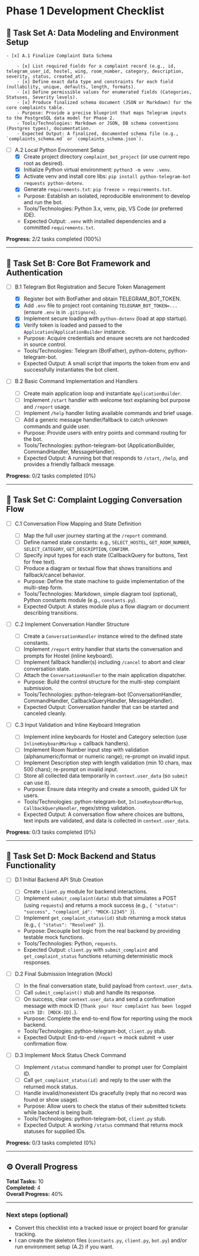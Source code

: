 # Phase 1 Development Checklist

## 🧩 Task Set A: Data Modeling and Environment Setup

    - [x] A.1 Finalize Complaint Data Schema

        - [x] List required fields for a complaint record (e.g., id, telegram_user_id, hostel, wing, room_number, category, description, severity, status, created_at).
        - [x] Define exact data type and constraints for each field (nullability, unique, defaults, length, formats).
        - [x] Define permissible values for enumerated fields (Categories, Statuses, Severity levels).
        - [x] Produce finalized schema document (JSON or Markdown) for the core complaints table.
        - Purpose: Provide a precise blueprint that maps Telegram inputs to the PostgreSQL data model for Phase 2.
        - Tools/Technologies: Markdown or JSON, DB schema conventions (Postgres types), documentation.
        - Expected Output: A finalized, documented schema file (e.g., `complaints_schema.md` or `complaints_schema.json`).

-   [ ] A.2 Local Python Environment Setup
    -   [x] Create project directory `complaint_bot_project` (or use current repo root as desired).
    -   [x] Initialize Python virtual environment: `python3 -m venv .venv`.
    -   [x] Activate venv and install core libs: `pip install python-telegram-bot requests python-dotenv`.
    -   [x] Generate `requirements.txt`: `pip freeze > requirements.txt`.
    -   Purpose: Establish an isolated, reproducible environment to develop and run the bot.
    -   Tools/Technologies: Python 3.x, venv, pip, VS Code (or preferred IDE).
    -   Expected Output: `.venv` with installed dependencies and a committed `requirements.txt`.

**Progress:** 2/2 tasks completed (100%)

---

## 🧩 Task Set B: Core Bot Framework and Authentication

-   [ ] B.1 Telegram Bot Registration and Secure Token Management

    -   [x] Register bot with BotFather and obtain TELEGRAM_BOT_TOKEN.
    -   [x] Add `.env` file to project root containing `TELEGRAM_BOT_TOKEN=...` (ensure `.env` is in `.gitignore`).
    -   [x] Implement secure loading with `python-dotenv` (load at app startup).
    -   [x] Verify token is loaded and passed to the `Application`/`ApplicationBuilder` instance.
    -   Purpose: Acquire credentials and ensure secrets are not hardcoded in source control.
    -   Tools/Technologies: Telegram (BotFather), python-dotenv, python-telegram-bot.
    -   Expected Output: A small script that imports the token from env and successfully instantiates the bot client.

-   [ ] B.2 Basic Command Implementation and Handlers
    -   [ ] Create main application loop and instantiate `ApplicationBuilder`.
    -   [ ] Implement `/start` handler with welcome text explaining bot purpose and `/report` usage.
    -   [ ] Implement `/help` handler listing available commands and brief usage.
    -   [ ] Add a generic message handler/fallback to catch unknown commands and guide user.
    -   Purpose: Provide users with entry points and command routing for the bot.
    -   Tools/Technologies: python-telegram-bot (ApplicationBuilder, CommandHandler, MessageHandler).
    -   Expected Output: A running bot that responds to `/start`, `/help`, and provides a friendly fallback message.

**Progress:** 0/2 tasks completed (0%)

---

## 🧩 Task Set C: Complaint Logging Conversation Flow

-   [ ] C.1 Conversation Flow Mapping and State Definition

    -   [ ] Map the full user journey starting at the `/report` command.
    -   [ ] Define named state constants: e.g., `SELECT_HOSTEL`, `GET_ROOM_NUMBER`, `SELECT_CATEGORY`, `GET_DESCRIPTION`, `CONFIRM`.
    -   [ ] Specify input types for each state (CallbackQuery for buttons, Text for free text).
    -   [ ] Produce a diagram or textual flow that shows transitions and fallback/cancel behavior.
    -   Purpose: Define the state machine to guide implementation of the multi-step form.
    -   Tools/Technologies: Markdown, simple diagram tool (optional), Python constants module (e.g., `constants.py`).
    -   Expected Output: A states module plus a flow diagram or document describing transitions.

-   [ ] C.2 Implement Conversation Handler Structure

    -   [ ] Create a `ConversationHandler` instance wired to the defined state constants.
    -   [ ] Implement `/report` entry handler that starts the conversation and prompts for Hostel (inline keyboard).
    -   [ ] Implement fallback handler(s) including `/cancel` to abort and clear conversation state.
    -   [ ] Attach the `ConversationHandler` to the main application dispatcher.
    -   Purpose: Build the control structure for the multi-step complaint submission.
    -   Tools/Technologies: python-telegram-bot (ConversationHandler, CommandHandler, CallbackQueryHandler, MessageHandler).
    -   Expected Output: Conversation handler that can be started and canceled cleanly.

-   [ ] C.3 Input Validation and Inline Keyboard Integration
    -   [ ] Implement inline keyboards for Hostel and Category selection (use `InlineKeyboardMarkup` + callback handlers).
    -   [ ] Implement Room Number input step with validation (alphanumeric/format or numeric range); re-prompt on invalid input.
    -   [ ] Implement Description step with length validation (min 10 chars, max 500 chars); re-prompt on invalid input.
    -   [ ] Store all collected data temporarily in `context.user_data` (so `submit` can use it).
    -   Purpose: Ensure data integrity and create a smooth, guided UX for users.
    -   Tools/Technologies: python-telegram-bot, `InlineKeyboardMarkup`, `CallbackQueryHandler`, regex/string validation.
    -   Expected Output: A conversation flow where choices are buttons, text inputs are validated, and data is collected in `context.user_data`.

**Progress:** 0/3 tasks completed (0%)

---

## 🧩 Task Set D: Mock Backend and Status Functionality

-   [ ] D.1 Initial Backend API Stub Creation

    -   [ ] Create `client.py` module for backend interactions.
    -   [ ] Implement `submit_complaint(data)` stub that simulates a POST (using `requests`) and returns a mock success (e.g., `{ "status": "success", "complaint_id": "MOCK-12345" }`).
    -   [ ] Implement `get_complaint_status(id)` stub returning a mock status (e.g., `{ "status": "Resolved" }`).
    -   Purpose: Decouple bot logic from the real backend by providing testable mock functions.
    -   Tools/Technologies: Python, `requests`.
    -   Expected Output: `client.py` with `submit_complaint` and `get_complaint_status` functions returning deterministic mock responses.

-   [ ] D.2 Final Submission Integration (Mock)

    -   [ ] In the final conversation state, build payload from `context.user_data`.
    -   [ ] Call `submit_complaint()` stub and handle its response.
    -   [ ] On success, clear `context.user_data` and send a confirmation message with mock ID (`Thank you! Your complaint has been logged with ID: [MOCK-ID].`).
    -   Purpose: Complete the end-to-end flow for reporting using the mock backend.
    -   Tools/Technologies: python-telegram-bot, `client.py` stub.
    -   Expected Output: End-to-end `/report` → mock submit → user confirmation flow.

-   [ ] D.3 Implement Mock Status Check Command
    -   [ ] Implement `/status` command handler to prompt user for Complaint ID.
    -   [ ] Call `get_complaint_status(id)` and reply to the user with the returned mock status.
    -   [ ] Handle invalid/nonexistent IDs gracefully (reply that no record was found or show usage).
    -   Purpose: Allow users to check the status of their submitted tickets while backend is being built.
    -   Tools/Technologies: python-telegram-bot, `client.py` stub.
    -   Expected Output: A working `/status` command that returns mock statuses for supplied IDs.

**Progress:** 0/3 tasks completed (0%)

---

## ⚙️ Overall Progress

**Total Tasks:** 10  
**Completed:** 4  
**Overall Progress:** 40%

---

### Next steps (optional)

-   Convert this checklist into a tracked issue or project board for granular tracking.
-   I can create the skeleton files (`constants.py`, `client.py`, `bot.py`) and/or run environment setup (A.2) if you want.
